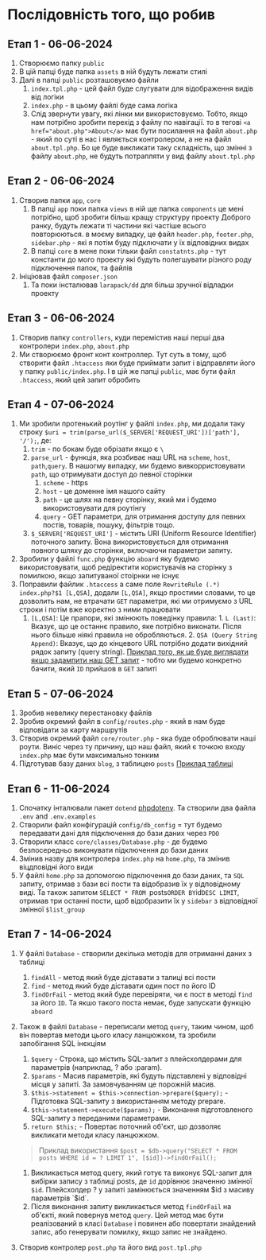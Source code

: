 # Послідовність того, що робив

## Етап 1 - 06-06-2024

1. Створюємо папку `public`
2. В цій папці буде папка `assets` в ній будуть лежати стилі
3. Далі в папці `public` розташовуємо файли
   1. `index.tpl.php` - цей файл буде слугувати для відображення видів від логіки
   2. `index.php` - в цьому файлі буде сама логіка
   3. Слід звернути увагу, які лінки ми використовуємо. Тобто, якщо нам потрібно зробити перехід з файлу по навігації. то в тегові `<a href="about.php">About</a>` має бути посилання на файл `about.php` - який по суті в нас і являється контролером, а не на файл `about.tpl.php`. Бо це буде викликати таку складність, що змінні з файлу `about.php`, не будуть потрапляти у вид файлу `about.tpl.php`

## Етап 2 - 06-06-2024

1. Створив папки `app`, `core`
   1. В папці `app` поки папка `views` в ній ще папка `components` це мені потрібно, щоб зробити більш кращу структуру проекту Доброго ранку, будуть лежати ті частини які частіше всього повторюються. в моєму випадку, це файл `header.php`, `footer.php`, `sidebar.php` - які я потім буду підключати у їх відповідних видах
   2. В папці `core` в мене поки тільки файл `constatnts.php` - тут константи до мого проекту які будуть полегшувати різного роду підключення папок, та файлів
2. Ініціював файл `composer.json`
   1. Та поки інсталював `larapack/dd` для більш зручної відладки проекту

## Етап 3 - 06-06-2024

1. Створив папку `controllers`, куди перемістив наші перші два контролери `index.php`, `about.php`
2. Ми створюємо фронт конт контроллер. Тут суть в тому, щоб створити файл `.htaccess` яки буде приймати запит і відправляти його у папку `public/index.php`. І в цій же папці `public`, має бути файл `.htaccess`, який цей запит обробить

## Етап 4 - 07-06-2024

1. Ми зробили протенький роутінг у файлі `index.php`, ми додали таку строку `$uri = trim(parse_url($_SERVER['REQUEST_URI'])['path'], '/');`, де:
   1. `trim` - по бокам буде обрізати якщо є `\`
   2. `parse_url` - функція, яка розбиває наш URL на `scheme`, `host`, `path`,`query`. В нашогму випадку, ми будемо вивкорристовувати `path`, що отримувати доступ до певної сторінки
      1. `scheme` - https
      2. `host` - це доменне імя нашого сайту
      3. `path` - це шлях на певну сторінку, який ми і будемо використовувати для роутінгу
      4. `query` - GET параметри, для отримання доступу для певних постів, товарів, пошуку, фільтрів тощо.
   3. `$_SERVER['REQUEST_URI']` - містить URI (Uniform Resource Identifier) поточного запиту. Вона використовується для отримання повного шляху до сторінки, включаючи параметри запиту.
2. Зробили у файлі `func.php` функцію `aboard` яку будемо використовувати, щоб редіректити користувачів на сторінку з помилкою, якщо запитуваної стоірнки не існує
3. Поправили файлик `.htaccess` а саме поле `RewriteRule (.*) index.php?$1 [L,QSA]`, додали `[L,QSA]`, якщо простими словами, то це дозволить нам, не втрачати `GET` параметри, які ми отримуємо з URL строки і потім вже коректно з ними працювати
   1. `[L,QSA]`: Це прапори, які змінюють поведінку правила: 1. `L (Last)`: Вказує, що це останнє правило, яке потрібно виконати. Після нього більше ніякі правила не обробляються. 2. `QSA (Query String Append)`: Вказує, що до кінцевого URL потрібно додати вихідний рядок запиту (query string).
      [Приклад того, як це буде виглядати якщо задампити наш GET запит](https://i.imgur.com/ExgIC6w.png) - тобто ми будемо конкретно бачити, який `ID` прийшов в `GET` запиті

## Етап 5 - 07-06-2024

1. Зробив невелику перестановку файлів
2. Зробив окремий файл в `config/routes.php` - який в нам буде відповідати за карту маршрутів
3. Створив окремий файл `core/router.php` - яка буде оброблювати наші роути. Виніс через ту причину, що наш файл, який є точкою входу `index.php` має бути максимально тонким
4. Підготував базу даних `blog`, з таблицею `posts` [Приклад таблиці](https://i.imgur.com/9VsLXXe.png)

## Етап 6 - 11-06-2024

1. Спочатку інталювали пакет `dotend` [phpdotenv](https://packagist.org/packages/vlucas/phpdotenv). Та створили два файла `.env` and `.env.examples`
2. Створили файл конфігурацій `config/db_config` = тут будемо передавати дані для підключення до бази даних через `PDO`
3. Створили класс `core/classes/Database.php` - де будемо безпосередньо виконувати підключення до бази даних
4. Змінив назву для контролера `index.php` на `home.php`, та змінив віцдповідні його види
5. У файлі `home.php` за допомогою підключення до бази даних, та `SQL` запиту, отримав з бази всі пости та відобразив їх у відповідному виді. Та також запитом `SELECT * FROM `posts`ORDER BY`id`DESC LIMIT`, отримав три останні пости, щоб відобразити їх у `sidebar` з відповідної змінної `$list_group`

## Етап 7 - 14-06-2024

1. У файлі `Database` - створили декілька методів для отриманні даних з таблиці
   1. `findAll` - метод який буде діставати з талиці всі пости
   2. `find` - метод який буде діставати один пост по його ID
   3. `findOrFail` - метод який буде перевіряти, чи є пост в методі `find` за його `ID`. Та якшо такого поста немає, буде запускати функцію `aboard`
2. Також в файлі `Database` - переписали метод `query`, таким чином, щоб він повертав методи цього класу ланцюжком, та зробили запобігання SQL інєкціям

   1. `$query` - Строка, що містить SQL-запит з плейсхолдерами для параметрів (наприклад, ? або :param).
   2. `$params` - Масив параметрів, які будуть підставлені у відповідні місця у запиті. За замовчуванням це порожній масив.
   3. `$this->statement = $this->connection->prepare($query);` - Підготовка SQL-запиту з використанням методу prepare.
   4. `$this->statement->execute($params);` - Виконання підготовленого SQL-запиту з переданими параметрами.
   5. `return $this;` - Повертає поточний об'єкт, що дозволяє викликати методи класу ланцюжком.

   > Приклад використання
   > `$post = $db->query("SELECT * FROM posts WHERE id = ? LIMIT 1", [$id])->findOrFail();`

   1. Викликається метод query, який готує та виконує SQL-запит для вибірки запису з таблиці posts, де `id` дорівнює значенню змінної `$id`. Плейсхолдер ? у запиті замінюється значенням $id з масиву параметрів `$id`.
   2. Після виконання запиту викликається метод `findOrFail` на об'єкті, який повернув метод `query`. Цей метод має бути реалізований в класі `Database` і повинен або повертати знайдений запис, або генерувати помилку, якщо запис не знайдено.

3. Створив контролер `post.php` та його вид `post.tpl.php`
